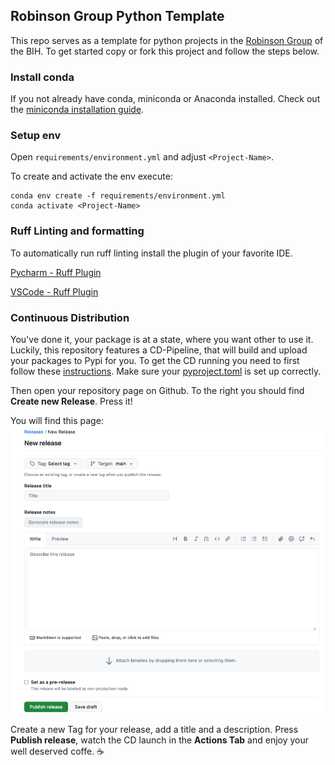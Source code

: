 ## Robinson Group Python Template
This repo serves as a template for python projects in the [Robinson Group](https://robinsongroup.github.io/) of the BIH.
To get started copy or fork this project and follow the steps below.
### Install conda
If you not already have conda, miniconda or Anaconda installed. Check out the [miniconda installation guide](https://www.anaconda.com/docs/getting-started/miniconda/install#quickstart-install-instructions).

### Setup env
Open `requirements/environment.yml` and adjust `<Project-Name>`.

To create and activate the env execute:

```
conda env create -f requirements/environment.yml
conda activate <Project-Name>
```
### Ruff Linting and formatting
To automatically run ruff linting install the plugin of your favorite IDE.

[Pycharm - Ruff Plugin](https://plugins.jetbrains.com/plugin/20574-ruff)

[VSCode - Ruff Plugin](https://marketplace.visualstudio.com/items?itemName=charliermarsh.ruff)

### Continuous Distribution
You've done it, your package is at a state, where you want other to use it. Luckily, this repository features a CD-Pipeline,
that will build and upload your packages to Pypi for you. To get the CD running you need to first follow these [instructions](https://docs.pypi.org/trusted-publishers/adding-a-publisher/). Make sure your [pyproject.toml](pyproject.toml) is set up correctly.

Then open your repository page on Github. To the right you should find **Create new Release**. Press it!

You will find this page:
![img.png](release_page.png)

Create a new Tag for your release, add a title and a description. Press **Publish release**, watch the CD launch in the **Actions Tab** and enjoy your well deserved coffe. ☕